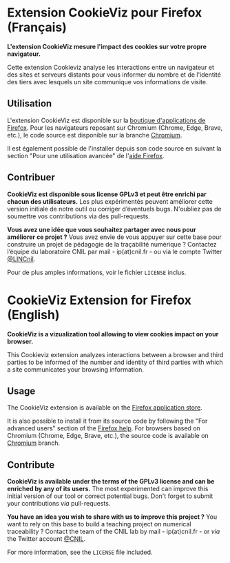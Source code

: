 Extension CookieViz pour Firefox (Français)
===

**L'extension CookieViz mesure l'impact des cookies sur votre propre navigateur.**

Cette extension Cookieviz analyse les interactions entre un navigateur et des sites et serveurs distants pour vous informer du nombre et de l'identité des tiers avec lesquels un site communique vos informations de visite.


## Utilisation

L'extension CookieViz est disponible sur la [boutique d'applications de Firefox](https://addons.mozilla.org/fr/firefox/addon/cookieviz/). Pour les navigateurs reposant sur Chromium (Chrome, Edge, Brave, etc.), le code source est disponible sur la branche [Chromium](https://github.com/LINCnil/cookieviz-extension/tree/Chromium).

Il est également possible de l'installer depuis son code source en suivant la section "Pour une utilisation avancée" de l'[aide Firefox](https://support.mozilla.org/fr/kb/trouver-installer-modules-firefox).

## Contribuer

**CookieViz est disponible sous license GPLv3 et peut être enrichi par chacun des utilisateurs.** Les plus expérimentés peuvent améliorer cette version initiale de notre outil ou corriger d’éventuels bugs. N'oubliez pas de soumettre vos contributions via des pull-requests.

**Vous avez une idée que vous souhaitez partager avec nous pour améliorer ce projet ?** Vous avez envie de vous appuyer sur cette base pour construire un projet de pédagogie de la traçabilité numérique ? Contactez l’équipe du laboratoire CNIL par mail - ip(at)cnil.fr - ou via le compte Twitter [@LINCnil](https://twitter.com/LINCnil).

Pour de plus amples informations, voir le fichier ``LICENSE`` inclus.

# CookieViz Extension for Firefox (English)

**CookieViz is a vizualization tool allowing to view cookies impact on your browser.**

This Cookieviz extension analyzes interactions between a browser and third parties to be informed of the number and identity of third parties with which a site communicates your browsing information.

## Usage

The CookieViz extension is available on the [Firefox application store](https://addons.mozilla.org/fr/firefox/addon/cookieviz/).

It is also possible to install it from its source code by following the "For advanced users" section of the [Firefox help](https://support.mozilla.org/en-US/kb/find-and-install-add-ons-add-features-to-firefox). For browsers based on Chromium (Chrome, Edge, Brave, etc.), the source code is available on [Chromium](https://github.com/LINCnil/cookieviz-extension/tree/Chromium) branch.

## Contribute
**CookieViz is available under the terms of the GPLv3 license and can be enriched by any of its users.** The most experimented can improve this initial version of our tool or correct potential bugs. Don't forget to submit your contributions *via* pull-requests.

**You have an idea you wish to share with us to improve this project ?** You want to rely on this base to build a teaching project on numerical traceability ? Contact the team of the CNIL lab by mail - ip(at)cnil.fr - or *via* the Twitter account [@CNIL](https://twitter.com/CNIL).

For more information, see the `LICENSE` file included.
